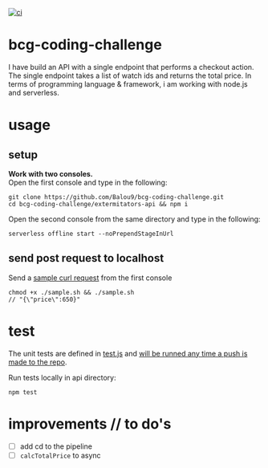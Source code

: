 [![ci](https://github.com/Balou9/bcg-coding-challenge/workflows/ci/badge.svg)](https://github.com/Balou9/bcg-coding-challenge/actions)

# bcg-coding-challenge
I have build an API with a single endpoint that performs a
checkout action. The single endpoint takes a list of watch ids and returns the total price. In terms of programming language & framework, i am working with node.js and serverless.

# usage
## setup
**Work with two consoles.**  
Open the first console and type in the following:
```
git clone https://github.com/Balou9/bcg-coding-challenge.git  
cd bcg-coding-challenge/extermitators-api && npm i  
```
Open the second console from the same directory and type in the following:

```
serverless offline start --noPrependStageInUrl
```

## send post request to localhost
Send a [sample curl request](https://github.com/Balou9/bcg-coding-challenge/blob/main/extermitators-api/sample.sh) from the first console

```
chmod +x ./sample.sh && ./sample.sh
// "{\"price\":650}"

```

# test
The unit tests are defined in [test.js](https://github.com/Balou9/bcg-coding-challenge/blob/main/extermitators-api/test.js) and [will be runned any time a push is made to the repo](https://github.com/Balou9/bcg-coding-challenge/blob/main/.github/workflows/ci.yml#L3).


Run tests locally in api directory:
```
npm test
```

# improvements // to do's

- [ ] add cd to the pipeline
- [ ] `calcTotalPrice` to async
